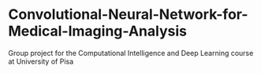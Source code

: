 # Convolutional-Neural-Network-for-Medical-Imaging-Analysis
Group project for the Computational Intelligence and Deep Learning course at University of Pisa
